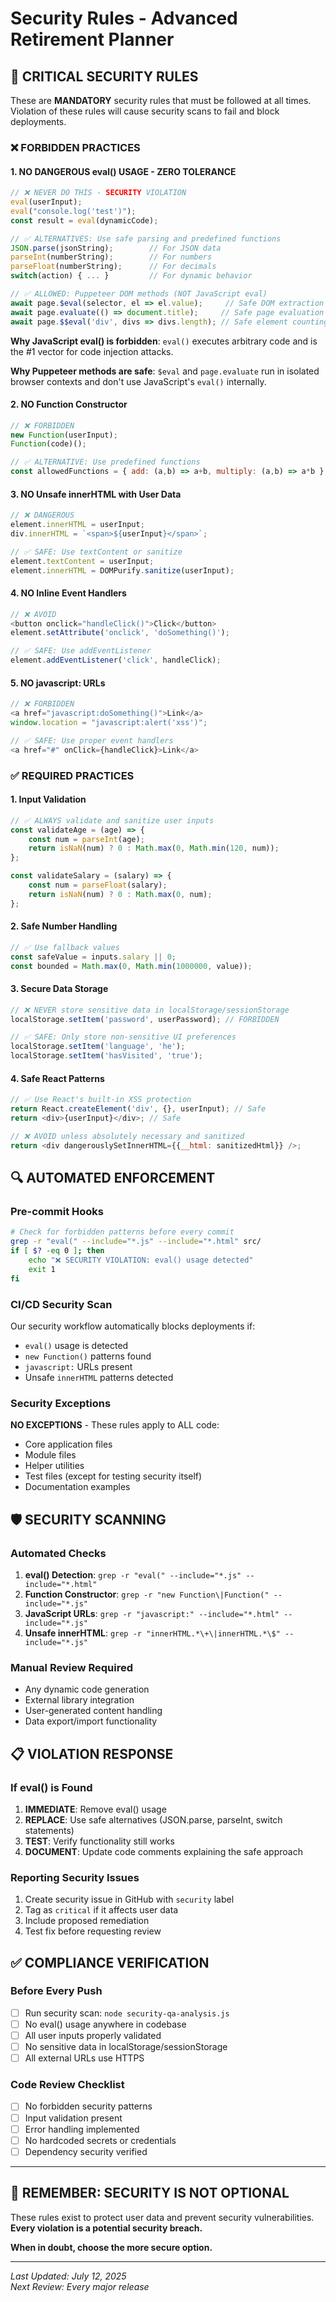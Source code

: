 # Security Rules - Advanced Retirement Planner

## 🚨 CRITICAL SECURITY RULES

These are **MANDATORY** security rules that must be followed at all times. Violation of these rules will cause security scans to fail and block deployments.

### ❌ FORBIDDEN PRACTICES

#### 1. **NO DANGEROUS eval() USAGE - ZERO TOLERANCE**
```javascript
// ❌ NEVER DO THIS - SECURITY VIOLATION
eval(userInput);
eval("console.log('test')");
const result = eval(dynamicCode);

// ✅ ALTERNATIVES: Use safe parsing and predefined functions
JSON.parse(jsonString);        // For JSON data
parseInt(numberString);        // For numbers
parseFloat(numberString);      // For decimals
switch(action) { ... }         // For dynamic behavior

// ✅ ALLOWED: Puppeteer DOM methods (NOT JavaScript eval)
await page.$eval(selector, el => el.value);     // Safe DOM extraction
await page.evaluate(() => document.title);     // Safe page evaluation
await page.$$eval('div', divs => divs.length); // Safe element counting
```

**Why JavaScript eval() is forbidden**: `eval()` executes arbitrary code and is the #1 vector for code injection attacks.

**Why Puppeteer methods are safe**: `$eval` and `page.evaluate` run in isolated browser contexts and don't use JavaScript's `eval()` internally.

#### 2. **NO Function Constructor**
```javascript
// ❌ FORBIDDEN
new Function(userInput);
Function(code)();

// ✅ ALTERNATIVE: Use predefined functions
const allowedFunctions = { add: (a,b) => a+b, multiply: (a,b) => a*b };
```

#### 3. **NO Unsafe innerHTML with User Data**
```javascript
// ❌ DANGEROUS
element.innerHTML = userInput;
div.innerHTML = `<span>${userInput}</span>`;

// ✅ SAFE: Use textContent or sanitize
element.textContent = userInput;
element.innerHTML = DOMPurify.sanitize(userInput);
```

#### 4. **NO Inline Event Handlers**
```javascript
// ❌ AVOID
<button onclick="handleClick()">Click</button>
element.setAttribute('onclick', 'doSomething()');

// ✅ SAFE: Use addEventListener
element.addEventListener('click', handleClick);
```

#### 5. **NO javascript: URLs**
```javascript
// ❌ FORBIDDEN
<a href="javascript:doSomething()">Link</a>
window.location = "javascript:alert('xss')";

// ✅ SAFE: Use proper event handlers
<a href="#" onClick={handleClick}>Link</a>
```

### ✅ REQUIRED PRACTICES

#### 1. **Input Validation**
```javascript
// ✅ ALWAYS validate and sanitize user inputs
const validateAge = (age) => {
    const num = parseInt(age);
    return isNaN(num) ? 0 : Math.max(0, Math.min(120, num));
};

const validateSalary = (salary) => {
    const num = parseFloat(salary);
    return isNaN(num) ? 0 : Math.max(0, num);
};
```

#### 2. **Safe Number Handling**
```javascript
// ✅ Use fallback values
const safeValue = inputs.salary || 0;
const bounded = Math.max(0, Math.min(1000000, value));
```

#### 3. **Secure Data Storage**
```javascript
// ❌ NEVER store sensitive data in localStorage/sessionStorage
localStorage.setItem('password', userPassword); // FORBIDDEN

// ✅ SAFE: Only store non-sensitive UI preferences
localStorage.setItem('language', 'he');
localStorage.setItem('hasVisited', 'true');
```

#### 4. **Safe React Patterns**
```javascript
// ✅ Use React's built-in XSS protection
return React.createElement('div', {}, userInput); // Safe
return <div>{userInput}</div>; // Safe

// ❌ AVOID unless absolutely necessary and sanitized
return <div dangerouslySetInnerHTML={{__html: sanitizedHtml}} />;
```

## 🔍 AUTOMATED ENFORCEMENT

### Pre-commit Hooks
```bash
# Check for forbidden patterns before every commit
grep -r "eval(" --include="*.js" --include="*.html" src/
if [ $? -eq 0 ]; then
    echo "❌ SECURITY VIOLATION: eval() usage detected"
    exit 1
fi
```

### CI/CD Security Scan
Our security workflow automatically blocks deployments if:
- `eval()` usage is detected
- `new Function()` patterns found
- `javascript:` URLs present
- Unsafe `innerHTML` patterns detected

### Security Exceptions
**NO EXCEPTIONS** - These rules apply to ALL code:
- Core application files
- Module files
- Helper utilities
- Test files (except for testing security itself)
- Documentation examples

## 🛡️ SECURITY SCANNING

### Automated Checks
1. **eval() Detection**: `grep -r "eval(" --include="*.js" --include="*.html"`
2. **Function Constructor**: `grep -r "new Function\|Function(" --include="*.js"`
3. **JavaScript URLs**: `grep -r "javascript:" --include="*.html" --include="*.js"`
4. **Unsafe innerHTML**: `grep -r "innerHTML.*\+\|innerHTML.*\$" --include="*.js"`

### Manual Review Required
- Any dynamic code generation
- External library integration
- User-generated content handling
- Data export/import functionality

## 📋 VIOLATION RESPONSE

### If eval() is Found
1. **IMMEDIATE**: Remove eval() usage
2. **REPLACE**: Use safe alternatives (JSON.parse, parseInt, switch statements)
3. **TEST**: Verify functionality still works
4. **DOCUMENT**: Update code comments explaining the safe approach

### Reporting Security Issues
1. Create security issue in GitHub with `security` label
2. Tag as `critical` if it affects user data
3. Include proposed remediation
4. Test fix before requesting review

## ✅ COMPLIANCE VERIFICATION

### Before Every Push
- [ ] Run security scan: `node security-qa-analysis.js`
- [ ] No eval() usage anywhere in codebase
- [ ] All user inputs properly validated
- [ ] No sensitive data in localStorage/sessionStorage
- [ ] All external URLs use HTTPS

### Code Review Checklist
- [ ] No forbidden security patterns
- [ ] Input validation present
- [ ] Error handling implemented
- [ ] No hardcoded secrets or credentials
- [ ] Dependency security verified

---

## 🎯 REMEMBER: SECURITY IS NOT OPTIONAL

These rules exist to protect user data and prevent security vulnerabilities. **Every violation is a potential security breach.**

**When in doubt, choose the more secure option.**

---

*Last Updated: July 12, 2025*  
*Next Review: Every major release*